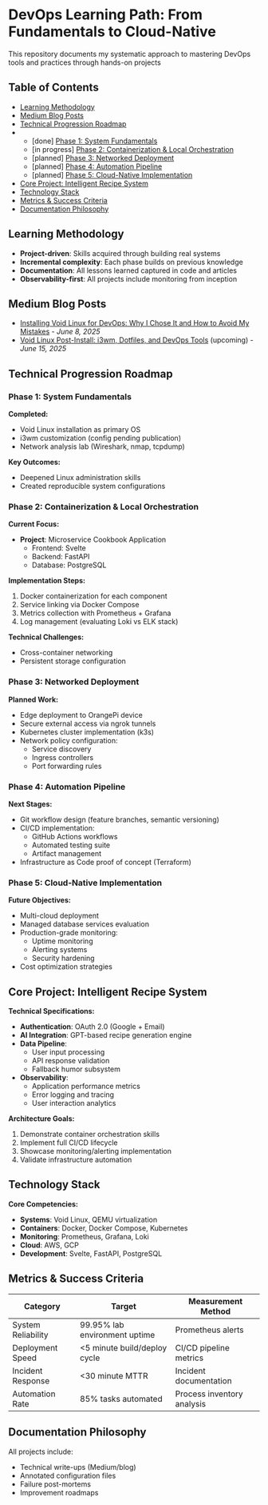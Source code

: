 # DevOps Learning Path: From Fundamentals to Cloud-Native
This repository documents my systematic approach to mastering DevOps tools and practices through hands-on projects


## Table of Contents
- [Learning Methodology](#learning-methodology)
- [Medium Blog Posts](medium-blog-posts)
- [Technical Progression Roadmap](technical-progression-roadmap)
- - [done] [Phase 1: System Fundamentals](phase-1-system-fundamentals)
  - [in progress] [Phase 2: Containerization & Local Orchestration](phase-2-containerization--local-orchestration)
  - [planned] [Phase 3: Networked Deployment](phase-3-networked-deployment)
  - [planned] [Phase 4: Automation Pipeline](phase-4-automation-pipeline)
  - [planned] [Phase 5: Cloud-Native Implementation](phase-5-cloud-native-implementation)
- [Core Project: Intelligent Recipe System](core-project-intelligent-recipe-system)
- [Technology Stack](technology-stack)
- [Metrics & Success Criteria](metrics--success-criteria)
- [Documentation Philosophy](documentation-philosophy)


## Learning Methodology
- **Project-driven**: Skills acquired through building real systems
- **Incremental complexity**: Each phase builds on previous knowledge
- **Documentation**: All lessons learned captured in code and articles
- **Observability-first**: All projects include monitoring from inception


## Medium Blog Posts
- [Installing Void Linux for DevOps: Why I Chose It and How to Avoid My Mistakes](https://medium.com/@Svitlana_Polishchuk/installing-void-linux-for-devops-why-i-chose-it-and-how-to-avoid-my-mistakes-efffb437a960?source=friends_link&sk=ab5b08c979210fe3cc792abb9a4b40e7) - *June 8, 2025*
- [Void Linux Post-Install: i3wm, Dotfiles, and DevOps Tools](#) (upcoming) - *June 15, 2025*


## Technical Progression Roadmap


### Phase 1: System Fundamentals
**Completed:**
- Void Linux installation as primary OS  
- i3wm customization (config pending publication)  
- Network analysis lab (Wireshark, nmap, tcpdump)  

**Key Outcomes:**  
- Deepened Linux administration skills  
- Created reproducible system configurations  


### Phase 2: Containerization & Local Orchestration
**Current Focus:**
- **Project**: Microservice Cookbook Application  
  - Frontend: Svelte  
  - Backend: FastAPI  
  - Database: PostgreSQL  

**Implementation Steps:**
1. Docker containerization for each component  
2. Service linking via Docker Compose  
3. Metrics collection with Prometheus + Grafana  
4. Log management (evaluating Loki vs ELK stack)  

**Technical Challenges:**  
- Cross-container networking  
- Persistent storage configuration  


### Phase 3: Networked Deployment
**Planned Work:**
- Edge deployment to OrangePi device  
- Secure external access via ngrok tunnels  
- Kubernetes cluster implementation (k3s)  
- Network policy configuration:  
  - Service discovery  
  - Ingress controllers  
  - Port forwarding rules  


### Phase 4: Automation Pipeline
**Next Stages:**
- Git workflow design (feature branches, semantic versioning)  
- CI/CD implementation:  
  - GitHub Actions workflows  
  - Automated testing suite  
  - Artifact management  
- Infrastructure as Code proof of concept (Terraform)  


### Phase 5: Cloud-Native Implementation
**Future Objectives:**
- Multi-cloud deployment 
- Managed database services evaluation  
- Production-grade monitoring:  
  - Uptime monitoring  
  - Alerting systems  
  - Security hardening  
- Cost optimization strategies  



## Core Project: Intelligent Recipe System

**Technical Specifications:**
- **Authentication**: OAuth 2.0 (Google + Email)  
- **AI Integration**: GPT-based recipe generation engine  
- **Data Pipeline**:  
  - User input processing  
  - API response validation  
  - Fallback humor subsystem  
- **Observability**:  
  - Application performance metrics  
  - Error logging and tracing  
  - User interaction analytics  

**Architecture Goals:**
1. Demonstrate container orchestration skills  
2. Implement full CI/CD lifecycle  
3. Showcase monitoring/alerting implementation  
4. Validate infrastructure automation  



## Technology Stack

**Core Competencies:**
- **Systems**: Void Linux, QEMU virtualization  
- **Containers**: Docker, Docker Compose, Kubernetes  
- **Monitoring**: Prometheus, Grafana, Loki  
- **Cloud**: AWS, GCP  
- **Development**: Svelte, FastAPI, PostgreSQL  


## Metrics & Success Criteria

| Category           | Target                      | Measurement Method          |
|--------------------|----------------------------|----------------------------|
| System Reliability | 99.95% lab environment uptime | Prometheus alerts          |
| Deployment Speed   | <5 minute build/deploy cycle | CI/CD pipeline metrics     |
| Incident Response | <30 minute MTTR             | Incident documentation     |
| Automation Rate    | 85% tasks automated         | Process inventory analysis |


## Documentation Philosophy
All projects include:
- Technical write-ups (Medium/blog)
- Annotated configuration files
- Failure post-mortems
- Improvement roadmaps


